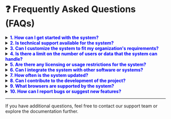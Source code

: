 # ❓ Frequently Asked Questions (FAQs)

<details>
  <summary><strong style="color: blue;">1. How can I get started with the system?</strong></summary>
  <p>
    To get started with the system, please refer to our User Manual for detailed instructions on installation, setup, and usage.
  </p>
</details>

<details>
  <summary><strong style="color: blue;">2. Is technical support available for the system?</strong></summary>
  <p>
    Yes, we provide technical support. You can reach our team at <a href="mailto:support@bitz-itc.com">support@bitz-itc.com</a> or visit our Support Page for assistance.
  </p>
</details>

<details>
  <summary><strong style="color: blue;">3. Can I customize the system to fit my organization's requirements?</strong></summary>
  <p>
    Yes, the system supports customization. Refer to the Customization Guide for instructions on tailoring the system to your needs.
  </p>
</details>

<details>
  <summary><strong style="color: blue;">4. Is there a limit on the number of users or data that the system can handle?</strong></summary>
  <p>
    The system is scalable and can support a large number of users and data. Limits may vary based on server capacity and configuration.
  </p>
</details>

<details>
  <summary><strong style="color: blue;">5. Are there any licensing or usage restrictions for the system?</strong></summary>
  <p>
    The system is released under the GNU General Public License v3.0. Please review the license for usage and redistribution terms.
  </p>
</details>

<details>
  <summary><strong style="color: blue;">6. Can I integrate the system with other software or systems?</strong></summary>
  <p>
    Yes, integration is supported via our open API. Refer to the API Documentation for details on endpoints and examples.
  </p>
</details>

<details>
  <summary><strong style="color: blue;">7. How often is the system updated?</strong></summary>
  <p>
    Regular updates are provided including bug fixes, new features, and security patches. Check our Changelog Page for full history.
  </p>
</details>

<details>
  <summary><strong style="color: blue;">8. Can I contribute to the development of the project?</strong></summary>
  <p>
    Absolutely! Contributions are welcome. Read the Contributing Guidelines for details on how to get involved and submit pull requests.
  </p>
</details>

<details>
  <summary><strong style="color: blue;">9. What browsers are supported by the system?</strong></summary>
  <p>
    The system supports modern browsers like Chrome, Firefox, Safari, and Edge. Use the latest version for best performance.
  </p>
</details>

<details>
  <summary><strong style="color: blue;">10. How can I report bugs or suggest new features?</strong></summary>
  <p>
    Use our GitHub Issues page to report bugs or request features. Be as detailed as possible so we can resolve issues effectively.
  </p>
</details>

---

If you have additional questions, feel free to contact our support team or explore the documentation further.
